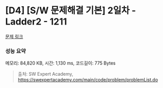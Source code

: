 # [D4] [S/W 문제해결 기본] 2일차 - Ladder2 - 1211 

[문제 링크](https://swexpertacademy.com/main/code/problem/problemDetail.do?contestProbId=AV14BgD6AEECFAYh) 

### 성능 요약

메모리: 84,820 KB, 시간: 1,130 ms, 코드길이: 775 Bytes



> 출처: SW Expert Academy, https://swexpertacademy.com/main/code/problem/problemList.do